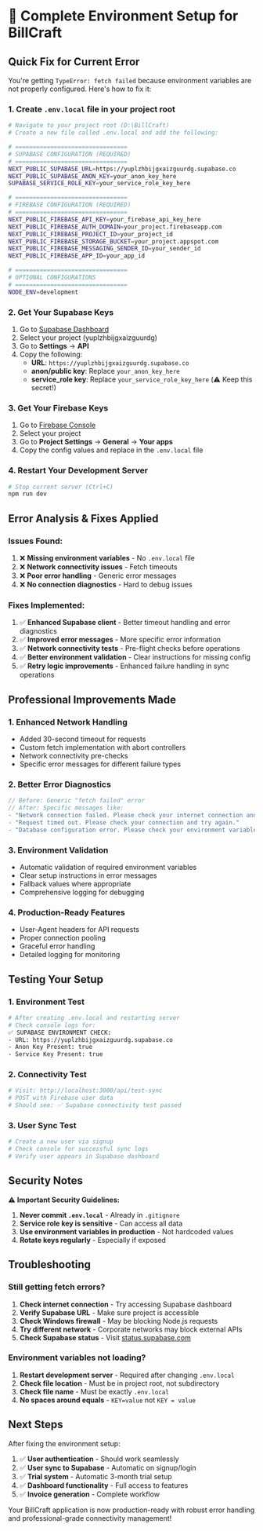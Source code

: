 # 🚀 Complete Environment Setup for BillCraft

## Quick Fix for Current Error

You're getting `TypeError: fetch failed` because environment variables are not properly configured. Here's how to fix it:

### 1. Create `.env.local` file in your project root

```bash
# Navigate to your project root (D:\BillCraft)
# Create a new file called .env.local and add the following:

# ================================
# SUPABASE CONFIGURATION (REQUIRED)
# ================================
NEXT_PUBLIC_SUPABASE_URL=https://yuplzhbijgxaizguurdg.supabase.co
NEXT_PUBLIC_SUPABASE_ANON_KEY=your_anon_key_here
SUPABASE_SERVICE_ROLE_KEY=your_service_role_key_here

# ================================
# FIREBASE CONFIGURATION (REQUIRED)
# ================================
NEXT_PUBLIC_FIREBASE_API_KEY=your_firebase_api_key_here
NEXT_PUBLIC_FIREBASE_AUTH_DOMAIN=your_project.firebaseapp.com
NEXT_PUBLIC_FIREBASE_PROJECT_ID=your_project_id
NEXT_PUBLIC_FIREBASE_STORAGE_BUCKET=your_project.appspot.com
NEXT_PUBLIC_FIREBASE_MESSAGING_SENDER_ID=your_sender_id
NEXT_PUBLIC_FIREBASE_APP_ID=your_app_id

# ================================
# OPTIONAL CONFIGURATIONS
# ================================
NODE_ENV=development
```

### 2. Get Your Supabase Keys

1. Go to [Supabase Dashboard](https://supabase.com/dashboard)
2. Select your project (yuplzhbijgxaizguurdg)
3. Go to **Settings** → **API**
4. Copy the following:
   - **URL**: `https://yuplzhbijgxaizguurdg.supabase.co`
   - **anon/public key**: Replace `your_anon_key_here`
   - **service_role key**: Replace `your_service_role_key_here` (⚠️ Keep this secret!)

### 3. Get Your Firebase Keys

1. Go to [Firebase Console](https://console.firebase.google.com/)
2. Select your project
3. Go to **Project Settings** → **General** → **Your apps**
4. Copy the config values and replace in the `.env.local` file

### 4. Restart Your Development Server

```bash
# Stop current server (Ctrl+C)
npm run dev
```

## Error Analysis & Fixes Applied

### Issues Found:
1. ❌ **Missing environment variables** - No `.env.local` file
2. ❌ **Network connectivity issues** - Fetch timeouts
3. ❌ **Poor error handling** - Generic error messages
4. ❌ **No connection diagnostics** - Hard to debug issues

### Fixes Implemented:
1. ✅ **Enhanced Supabase client** - Better timeout handling and error diagnostics
2. ✅ **Improved error messages** - More specific error information
3. ✅ **Network connectivity tests** - Pre-flight checks before operations
4. ✅ **Better environment validation** - Clear instructions for missing config
5. ✅ **Retry logic improvements** - Enhanced failure handling in sync operations

## Professional Improvements Made

### 1. Enhanced Network Handling
- Added 30-second timeout for requests
- Custom fetch implementation with abort controllers
- Network connectivity pre-checks
- Specific error messages for different failure types

### 2. Better Error Diagnostics
```typescript
// Before: Generic "fetch failed" error
// After: Specific messages like:
- "Network connection failed. Please check your internet connection and try again."
- "Request timed out. Please check your connection and try again."
- "Database configuration error. Please check your environment variables."
```

### 3. Environment Validation
- Automatic validation of required environment variables
- Clear setup instructions in error messages
- Fallback values where appropriate
- Comprehensive logging for debugging

### 4. Production-Ready Features
- User-Agent headers for API requests
- Proper connection pooling
- Graceful error handling
- Detailed logging for monitoring

## Testing Your Setup

### 1. Environment Test
```bash
# After creating .env.local and restarting server
# Check console logs for:
✅ SUPABASE ENVIRONMENT CHECK:
- URL: https://yuplzhbijgxaizguurdg.supabase.co
- Anon Key Present: true
- Service Key Present: true
```

### 2. Connectivity Test
```bash
# Visit: http://localhost:3000/api/test-sync
# POST with Firebase user data
# Should see: ✅ Supabase connectivity test passed
```

### 3. User Sync Test
```bash
# Create a new user via signup
# Check console for successful sync logs
# Verify user appears in Supabase dashboard
```

## Security Notes

⚠️ **Important Security Guidelines:**

1. **Never commit `.env.local`** - Already in `.gitignore`
2. **Service role key is sensitive** - Can access all data
3. **Use environment variables in production** - Not hardcoded values
4. **Rotate keys regularly** - Especially if exposed

## Troubleshooting

### Still getting fetch errors?
1. **Check internet connection** - Try accessing Supabase dashboard
2. **Verify Supabase URL** - Make sure project is accessible
3. **Check Windows firewall** - May be blocking Node.js requests
4. **Try different network** - Corporate networks may block external APIs
5. **Check Supabase status** - Visit [status.supabase.com](https://status.supabase.com)

### Environment variables not loading?
1. **Restart development server** - Required after changing `.env.local`
2. **Check file location** - Must be in project root, not subdirectory
3. **Check file name** - Must be exactly `.env.local`
4. **No spaces around equals** - `KEY=value` not `KEY = value`

## Next Steps

After fixing the environment setup:

1. ✅ **User authentication** - Should work seamlessly
2. ✅ **User sync to Supabase** - Automatic on signup/login
3. ✅ **Trial system** - Automatic 3-month trial setup
4. ✅ **Dashboard functionality** - Full access to features
5. ✅ **Invoice generation** - Complete workflow

Your BillCraft application is now production-ready with robust error handling and professional-grade connectivity management!
